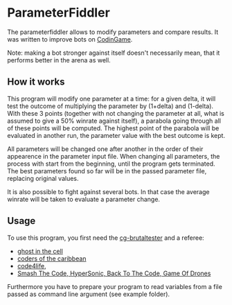 # ParameterFiddler

The parameterfiddler allows to modify parameters and compare results. It was written to improve bots on [CodinGame](https://www.codingame.com/).

Note: making a bot stronger against itself doesn't necessarily mean, that it performs better in the arena as well.

## How it works

This program will modify one parameter at a time: for a given delta, it will test the outcome of multiplying the parameter by
(1+delta) and (1-delta). With these 3 points (together with not changing the parameter at all, what is assumed to give a 50%
winrate against itself), a parabola going through all of these points will be computed. The highest point of the parabola
will be evaluated in another run, the parameter value with the best outcome is kept.

All parameters will be changed one after another in the order of their appearence in the parameter input file.
When changing all parameters, the process with start from the beginning, until the program gets terminated.
The best parameters found so far will be in the passed parameter file, replacing original values.

It is also possible to fight against several bots. In that case the average winrate will be taken to evaluate a parameter change.

## Usage

To use this program, you first need the [cg-brutaltester](https://github.com/dreignier/cg-brutaltester)
and a referee:
* [ghost in the cell](https://github.com/dreignier/cg-referee-ghost-in-the-cell)
* [coders of the caribbean](https://github.com/KevinBusse/cg-referee-coders-of-the-caribbean)
* [code4life](https://github.com/KevinBusse/cg-referee-code4life),
* [Smash The Code, HyperSonic, Back To The Code, Game Of Drones](https://github.com/eulerscheZahl/RefereeCollection)

Furthermore you have to prepare your program to read variables from a file passed as command line argument (see example folder).

